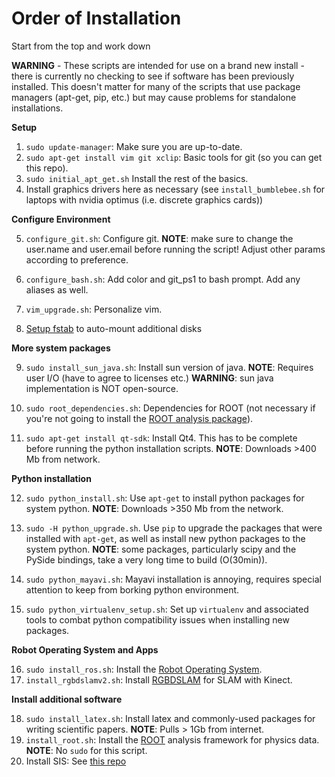# Order of Installation

Start from the top and work down

**WARNING** - These scripts are intended for use on a brand new install - there
is currently no checking to see if software has been previously installed. This
doesn't matter for many of the scripts that use package managers (apt-get, pip,
etc.) but may cause problems for standalone installations.

  **Setup**

1. `sudo update-manager`: Make sure you are up-to-date.
2. `sudo apt-get install vim git xclip`: Basic tools for git
   (so you can get this repo).
3. `sudo initial_apt_get.sh` Install the rest of the basics.
4. Install graphics drivers here as necessary (see `install_bumblebee.sh` for 
   laptops with nvidia optimus (i.e. discrete graphics cards))

  **Configure Environment**

5. `configure_git.sh`: Configure git. **NOTE**: make sure to change the
   user.name and user.email before running the script! Adjust other params
   according to preference.
   
6. `configure_bash.sh`: Add color and git\_ps1 to bash prompt. Add any aliases
   as well.
7. `vim_upgrade.sh`: Personalize vim.
8. [Setup fstab](https://gist.github.com/rossbar/c7bb5c6e0f18631b30fe) to
   auto-mount additional disks

  **More system packages**

9. `sudo install_sun_java.sh`: Install sun version of java. **NOTE**: 
   Requires user I/O (have to agree to licenses etc.) **WARNING**: sun java
   implementation is NOT open-source.
   
10. `sudo root_dependencies.sh`: Dependencies for ROOT (not necessary if
   you're not going to install the 
   [ROOT analysis package](https://root.cern.ch/)).
   
11. `sudo apt-get install qt-sdk`: Install Qt4. This has to be complete before
   running the python installation scripts. **NOTE**: Downloads >400 Mb from
   network.
   

  **Python installation**

12. `sudo python_install.sh`: Use `apt-get` to install python packages for
   system python. **NOTE**: Downloads >350 Mb from the network.

13. `sudo -H python_upgrade.sh`. Use `pip` to upgrade the packages that were
   installed with `apt-get`, as well as install new python packages to the
   system python. **NOTE**: some packages, particularly scipy and the PySide
   bindings, take a very long time to build (O(30min)).
   
14. `sudo python_mayavi.sh`: Mayavi installation is annoying, requires special
   attention to keep from borking python environment.
   
15. `sudo python_virtualenv_setup.sh`: Set up `virtualenv` and associated
   tools to combat python compatibility issues when installing new packages.
   

  **Robot Operating System and Apps**

16. `sudo install_ros.sh`: Install the 
   [Robot Operating System](http://www.ros.org/).
17. `install_rgbdslamv2.sh`: Install 
   [RGBDSLAM](http://felixendres.github.io/rgbdslam_v2/) for SLAM with Kinect.

  **Install additional software**

18. `sudo install_latex.sh`: Install latex and commonly-used packages for
   writing scientific papers. **NOTE**: Pulls > 1Gb from internet.
19. `install_root.sh`: Install the [ROOT](https://root.cern.ch/) analysis
   framework for physics data. **NOTE**: No `sudo` for this script.
20. Install SIS: See [this repo](https://github.com/bearing/SIS/)
